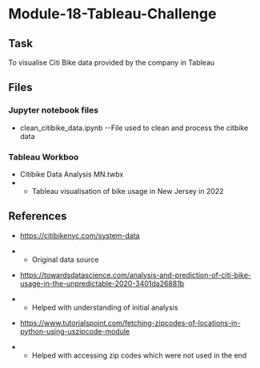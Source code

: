 # Module-18-Tableau-Challenge

## Task
To visualise Citi Bike data provided by the company in Tableau

## Files
### Jupyter notebook files
- clean_citibike_data.ipynb
--File used to clean and process the citbike data

### Tableau Workboo
- Citibike Data Analysis MN.twbx
- - Tableau visualisation of bike usage in New Jersey in 2022

## References
- https://citibikenyc.com/system-data
- - Original data source
 
- https://towardsdatascience.com/analysis-and-prediction-of-citi-bike-usage-in-the-unpredictable-2020-3401da26881b
- - Helped with understanding of initial analysis

- https://www.tutorialspoint.com/fetching-zipcodes-of-locations-in-python-using-uszipcode-module
- - Helped with accessing zip codes which were not used in the end 
